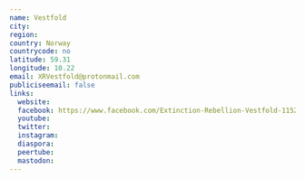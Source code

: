 ```yaml
---
name: Vestfold
city:
region:
country: Norway
countrycode: no
latitude: 59.31
longitude: 10.22
email: XRVestfold@protonmail.com
publiciseemail: false
links:
  website:
  facebook: https://www.facebook.com/Extinction-Rebellion-Vestfold-115245256525361/
  youtube:
  twitter:
  instagram:
  diaspora:
  peertube:
  mastodon:
---
```

